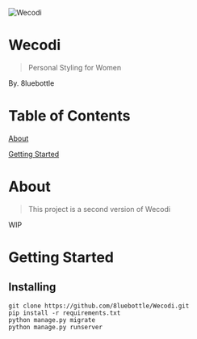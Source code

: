 ![Wecodi](https://user-images.githubusercontent.com/48475824/67861098-d460ef00-fb62-11e9-951f-76bcf54bef25.png)
# Wecodi
> Personal Styling for Women

By. 8luebottle

# Table of Contents
[About](#about)

[Getting Started](#getting-started)

# About
> This project is a second version of Wecodi

WIP

# Getting Started
## Installing
```
git clone https://github.com/8luebottle/Wecodi.git
pip install -r requirements.txt
python manage.py migrate
python manage.py runserver
```
